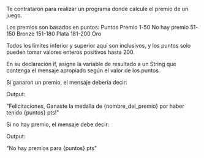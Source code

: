 Te contrataron para realizar un programa donde calcule el premio de un juego.

Los premios son basados en puntos:
Puntos 	Premio
1-50 	No hay premio
51-150 	Bronze
151-180 	Plata
181-200 	Oro

Todos los límites inferior y superior aquí son inclusivos, y los puntos solo pueden tomar valores enteros positivos hasta 200.

En su declaración if, asigne la variable de resultado a un String que contenga el mensaje apropiado según el valor de los puntos.

Si ganaron un premio, el mensaje debería decir:

Output:

 "Felicitaciones, Ganaste la medalla de {nombre_del_premio} por haber tenido {puntos} pts!"

Si no hay premio, el mensaje debe decir:

Output:

 "No hay premios para {puntos} pts"
